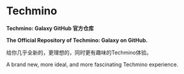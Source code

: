 # Techmino

**Techmino: Galaxy GitHub 官方仓库**

**The Official Repository of Techmino: Galaxy on GitHub.**

给你几乎全新的，更理想的，同时更有趣味的Techmino体验。

A brand new, more ideal, and more fascinating Techmino experience.

